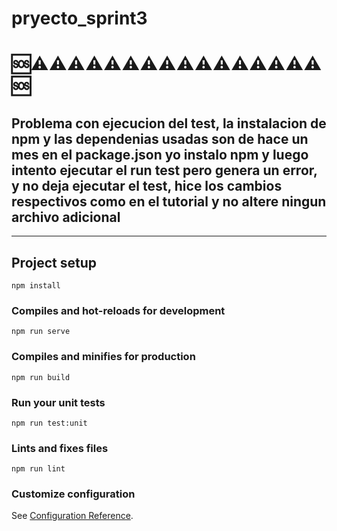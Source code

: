 # pryecto_sprint3
# 🆘⚠️⚠️⚠️⚠️⚠️⚠️⚠️⚠️⚠️⚠️⚠️⚠️⚠️⚠️⚠️⚠️🆘
## **Problema con ejecucion del test, la instalacion de npm y las dependenias usadas son de hace un mes en el package.json yo instalo npm y luego intento ejecutar el run test pero genera un error, y no deja ejecutar el test, hice los cambios respectivos como en el tutorial y no altere ningun archivo adicional**


----------
## Project setup
```
npm install
```

### Compiles and hot-reloads for development
```
npm run serve
```

### Compiles and minifies for production
```
npm run build
```

### Run your unit tests
```
npm run test:unit
```

### Lints and fixes files
```
npm run lint
```

### Customize configuration
See [Configuration Reference](https://cli.vuejs.org/config/).
